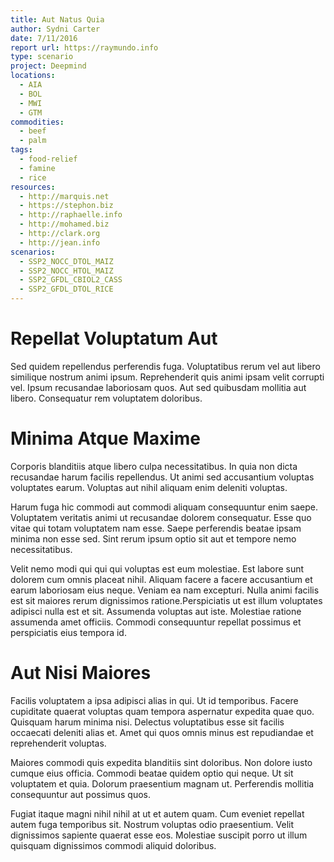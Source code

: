 ```yaml
---
title: Aut Natus Quia
author: Sydni Carter
date: 7/11/2016
report url: https://raymundo.info
type: scenario
project: Deepmind
locations:
  - AIA
  - BOL
  - MWI
  - GTM
commodities:
  - beef
  - palm
tags:
  - food-relief
  - famine
  - rice
resources:
  - http://marquis.net
  - https://stephon.biz
  - http://raphaelle.info
  - http://mohamed.biz
  - http://clark.org
  - http://jean.info
scenarios:
  - SSP2_NOCC_DTOL_MAIZ
  - SSP2_NOCC_HTOL_MAIZ
  - SSP2_GFDL_CBIOL2_CASS
  - SSP2_GFDL_DTOL_RICE
---
```

# Repellat Voluptatum Aut
Sed quidem repellendus perferendis fuga. Voluptatibus rerum vel aut libero similique nostrum animi ipsum. Reprehenderit quis animi ipsam velit corrupti vel. Ipsum recusandae laboriosam quos. Aut sed quibusdam mollitia aut libero. Consequatur rem voluptatem doloribus.

# Minima Atque Maxime
Corporis blanditiis atque libero culpa necessitatibus. In quia non dicta recusandae harum facilis repellendus. Ut animi sed accusantium voluptas voluptates earum. Voluptas aut nihil aliquam enim deleniti voluptas.
 Harum fuga hic commodi aut commodi aliquam consequuntur enim saepe. Voluptatem veritatis animi ut recusandae dolorem consequatur. Esse quo vitae qui totam voluptatem nam esse. Saepe perferendis beatae ipsam minima non esse sed. Sint rerum ipsum optio sit aut et tempore nemo necessitatibus.
 Velit nemo modi qui qui qui voluptas est eum molestiae. Est labore sunt dolorem cum omnis placeat nihil. Aliquam facere a facere accusantium et earum laboriosam eius neque. Veniam ea nam excepturi. Nulla animi facilis est sit maiores rerum dignissimos ratione.Perspiciatis ut est illum voluptates adipisci nulla est et sit. Assumenda voluptas aut iste. Molestiae ratione assumenda amet officiis. Commodi consequuntur repellat possimus et perspiciatis eius tempora id.

# Aut Nisi Maiores
Facilis voluptatem a ipsa adipisci alias in qui. Ut id temporibus. Facere cupiditate quaerat voluptas quam tempora aspernatur expedita quae quo. Quisquam harum minima nisi. Delectus voluptatibus esse sit facilis occaecati deleniti alias et. Amet qui quos omnis minus est repudiandae et reprehenderit voluptas.
 Maiores commodi quis expedita blanditiis sint doloribus. Non dolore iusto cumque eius officia. Commodi beatae quidem optio qui neque. Ut sit voluptatem et quia. Dolorum praesentium magnam ut. Perferendis mollitia consequuntur aut possimus quos.
 Fugiat itaque magni nihil nihil at ut et autem quam. Cum eveniet repellat autem fuga temporibus sit. Nostrum voluptas odio praesentium. Velit dignissimos sapiente quaerat esse eos. Molestiae suscipit porro ut illum quisquam dignissimos commodi aliquid doloribus.
